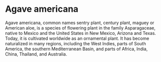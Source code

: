 <param ve-config 
       title="Agave americana" 
       layout="vertical" 
       banner="https://upload.wikimedia.org/wikipedia/commons/thumb/2/21/Agave_americana_R01.jpg/1024px-Agave_americana_R01.jpg">
       
# Agave americana

<param ve-entity eid="Q161115" title="Agave americana">
<param eid="Q96" title="Mexico">
<param eid="Q816" title="Arizona">
<param eid="Q1522" title="New Mexico">
<param eid="Q1439" title="Texas">

Agave americana, common names sentry plant, century plant, maguey or American aloe, is a species of flowering plant in the family Asparagaceae, native to Mexico and the United States in New Mexico, Arizona and Texas. Today, it is cultivated worldwide as an ornamental plant. It has become naturalized in many regions, including the West Indies, parts of South America, the southern Mediterranean Basin, and parts of Africa, India, China, Thailand, and Australia.
<param ve-map center="Q1439" zoom="4" prefer-geojson>
<param ve-plant-specimen eid="Q161115" max="3">
